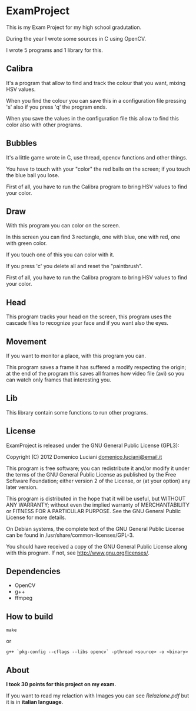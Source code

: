 ExamProject
===========

This is my Exam Project for my high school gradutation.

During the year I wrote some sources in C using OpenCV.

I wrote 5 programs and 1 library for this.


## Calibra

It's a program that allow to find and track the colour that you want, mixing HSV values.

When you find the colour you can save this in a configuration file pressing 's' also if you press 'q' the program ends.

When you save the values in the configuration file this allow to find this color also with other programs.


## Bubbles

It's a little game wrote in C, use thread, opencv functions and other things.

You have to touch with your "color" the red balls on the screen; if you touch the blue ball you lose.

First of all, you have to run the Calibra program to bring HSV values to find your color.


## Draw

With this program you can color on the screen.

In this screen you can find 3 rectangle, one with blue, one with red, one with green color.

If you touch one of this you can color with it.

If you press 'c' you delete all and reset the "paintbrush".

First of all, you have to run the Calibra program to bring HSV values to find your color.


## Head

This program tracks your head on the screen, this program uses the cascade files to recognize your face and if you want also the eyes.


## Movement

If you want to monitor a place, with this program you can.

This program saves a frame it has suffered a modify respecting the origin; at the end of the program this saves all frames how video file (avi) so you can watch
only frames that interesting you.


## Lib

This library contain some functions to run other programs.

## License

ExamProject is released under the GNU General Public License (GPL3):

Copyright (C) 2012 Domenico Luciani domenico.luciani@email.it

This program is free software; you can redistribute it and/or modify it under the terms of the GNU General Public License as published by the Free Software Foundation; either version 2 of the License, or (at your option) any later version.

This program is distributed in the hope that it will be useful, but WITHOUT ANY WARRANTY; without even the implied warranty of MERCHANTABILITY or FITNESS FOR A PARTICULAR PURPOSE. See the GNU General Public License for more details.

On Debian systems, the complete text of the GNU General Public License can be found in /usr/share/common-licenses/GPL-3.

You should have received a copy of the GNU General Public License along with this program. If not, see http://www.gnu.org/licenses/.


## Dependencies

* OpenCV
* g++
* ffmpeg


## How to build


```
make
```
or

```
g++ `pkg-config --cflags --libs opencv` -pthread <source> -o <binary>
```


## About

**I took 30 points for this project on my exam.**

If you want to read my relaction with Images you can see *Relazione.pdf* but it is in **italian language**.

